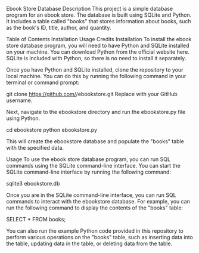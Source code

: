 Ebook Store Database
Description
This project is a simple database program for an ebook store. The database is built using SQLite and Python. It includes a table called "books" that stores information about books, such as the book's ID, title, author, and quantity.

Table of Contents
Installation
Usage
Credits
Installation
To install the ebook store database program, you will need to have Python and SQLite installed on your machine. You can download Python from the official website here. SQLite is included with Python, so there is no need to install it separately.

Once you have Python and SQLite installed, clone the repository to your local machine. You can do this by running the following command in your terminal or command prompt:

git clone https://github.com/<username>/ebookstore.git
Replace <username> with your GitHub username.

Next, navigate to the ebookstore directory and run the ebookstore.py file using Python.

cd ebookstore
python ebookstore.py

This will create the ebookstore database and populate the "books" table with the specified data.

Usage
To use the ebook store database program, you can run SQL commands using the SQLite command-line interface. You can start the SQLite command-line interface by running the following command:

sqlite3 ebookstore.db

Once you are in the SQLite command-line interface, you can run SQL commands to interact with the ebookstore database. For example, you can run the following command to display the contents of the "books" table:

SELECT \* FROM books;

You can also run the example Python code provided in this repository to perform various operations on the "books" table, such as inserting data into the table, updating data in the table, or deleting data from the table.
